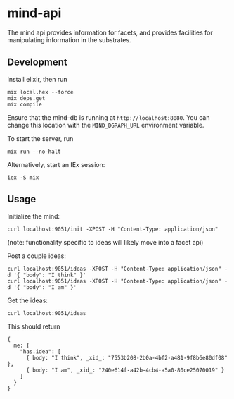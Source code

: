 # mind-api
The mind api provides information for facets, and provides facilities for manipulating information in the substrates.

## Development

Install elixir, then run
```
mix local.hex --force
mix deps.get
mix compile
```

Ensure that the mind-db is running at ```http://localhost:8080```. 
You can change this location with the ```MIND_DGRAPH_URL``` environment variable.

To start the server, run
```
mix run --no-halt
```

Alternatively, start an IEx session:
```
iex -S mix
```

## Usage

Initialize the mind:
```
curl localhost:9051/init -XPOST -H "Content-Type: application/json"
```

(note: functionality specific to ideas will likely move into a facet api)

Post a couple ideas:
```
curl localhost:9051/ideas -XPOST -H "Content-Type: application/json" -d '{ "body": "I think" }'
curl localhost:9051/ideas -XPOST -H "Content-Type: application/json" -d '{ "body": "I am" }'
```

Get the ideas:
```
curl localhost:9051/ideas
```

This should return
```
{
  me: {
    "has.idea": [
      { body: "I think", _xid_: "7553b208-2b0a-4bf2-a481-9f8b6e80df08" },
      { body: "I am", _xid_: "240e614f-a42b-4cb4-a5a0-80ce25070019" }
    ]
  }
}
```
